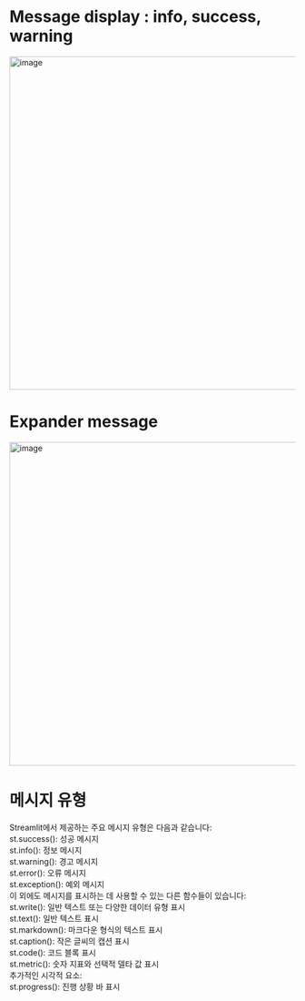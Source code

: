 # Message display : info, success, warning
<img width="586" alt="image" src="https://github.com/user-attachments/assets/b121fb5c-5858-4a3e-95c4-64c01ba2e112">

# Expander message 
<img width="569" alt="image" src="https://github.com/user-attachments/assets/fd2d7d49-a440-42f8-aac6-d5c683622993">


# 메시지 유형 
Streamlit에서 제공하는 주요 메시지 유형은 다음과 같습니다:   
  st.success(): 성공 메시지  
  st.info(): 정보 메시지  
  st.warning(): 경고 메시지  
  st.error(): 오류 메시지  
  st.exception(): 예외 메시지  
이 외에도 메시지를 표시하는 데 사용할 수 있는 다른 함수들이 있습니다:    
  st.write(): 일반 텍스트 또는 다양한 데이터 유형 표시  
  st.text(): 일반 텍스트 표시  
  st.markdown(): 마크다운 형식의 텍스트 표시   
  st.caption(): 작은 글씨의 캡션 표시  
  st.code(): 코드 블록 표시  
  st.metric(): 숫자 지표와 선택적 델타 값 표시  
추가적인 시각적 요소:   
  st.progress(): 진행 상황 바 표시   
